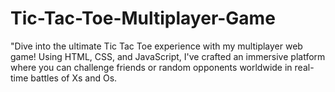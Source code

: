 # Tic-Tac-Toe-Multiplayer-Game
"Dive into the ultimate Tic Tac Toe experience with my multiplayer web game! Using HTML, CSS, and JavaScript, I've crafted an immersive platform where you can challenge friends or random opponents worldwide in real-time battles of Xs and Os.
